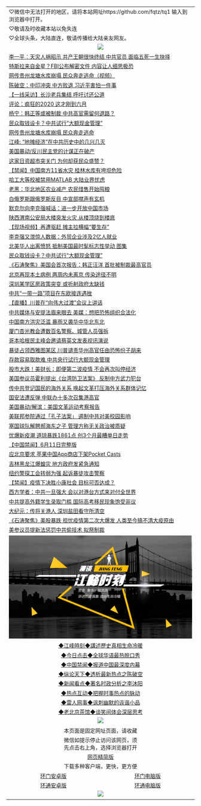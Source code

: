  <table>
 
<tr>
<td colspan="2" align=left>
♡微信中无法打开的地区，请将本站网址https://github.com/fqtz/tq1 输入到浏览器中打开。 
 </td>
</tr>
 <tr>
 <td colspan="2" align=left>
♡敬请及时收藏本站以免失连
 </td>
   <tr>
<td colspan="2" align=left>
♡全球头条，大陆直连，敬请传播给大陆亲友网友。
 </td>
</tr>


<tr>
    <td colspan="2" align=center><img src="https://cdn.jsdelivr.net/gh/gyoupiodf/im1/%E7%BD%91%E9%97%A8%E6%96%B0%E9%97%BB1.jpg"></td>
 </tr>
<tr><td colspan="2" align="left"><a href="https://qeb.xfthy.casa/?name=c1183628&key=xcyufvbtjvhwwrpc&from=gy2">李一平：天灾人祸昭示 共产王朝很快终结 中共官员 面临五死一生抉择</a></td></tr>
<tr><td colspan="2" align="left"><a href="https://qeb.xfthy.casa/?name=c1183655&key=xcyufvbtjvhwwrpc&from=gy2">特斯拉来自金星？FBI公布解密文件 内容让人细思极恐</a></td></tr>
<tr><td colspan="2" align="left"><a href="https://qeb.xfthy.casa/?name=c1183607&key=xcyufvbtjvhwwrpc&from=gy2">网传贵州龙塘水库崩塌 民众奔走逃命（视频）</a></td></tr>
<tr><td colspan="2" align="left"><a href="https://qeb.xfthy.casa/?name=c1183618&key=xcyufvbtjvhwwrpc&from=gy2">陈破空：中印冲突 中方败退 习近平害怕一件事</a></td></tr>
<tr><td colspan="2" align="left"><a href="https://qeb.xfthy.casa/?name=c1183615&key=xcyufvbtjvhwwrpc&from=gy2">【一线采访】长沙老兵集结 呼吁讨还公道</a></td></tr>
<tr><td colspan="2" align="left"><a href="https://qeb.xfthy.casa/?name=c1183623&key=xcyufvbtjvhwwrpc&from=gy2">评论：疯狂的2020 这才刚到六月</a></td></tr>
<tr><td colspan="2" align="left"><a href="https://qeb.xfthy.casa/?name=c1183606&key=xcyufvbtjvhwwrpc&from=gy2">杨宁：韩正等或被制裁 中共高官需留何退路？</a></td></tr>
<tr><td colspan="2" align="left"><a href="https://qeb.xfthy.casa/?name=c1183652&key=xcyufvbtjvhwwrpc&from=gy2">民众取钱设卡？中共试行“大额现金管理”</a></td></tr>
<tr><td colspan="2" align="left"><a href="https://qeb.xfthy.casa/?name=c1183669&key=xcyufvbtjvhwwrpc&from=gy2">网传贵州龙塘水库崩塌 民众奔走逃命</a></td></tr>
<tr><td colspan="2" align="left"><a href="https://qeb.xfthy.casa/?name=c1183647&key=xcyufvbtjvhwwrpc&from=gy2">江峰: “地摊经济”在中共历史中的几兴几灭</a></td></tr>
<tr><td colspan="2" align="left"><a href="https://qeb.xfthy.casa/?name=c1183656&key=xcyufvbtjvhwwrpc&from=gy2">美国暴动/反川民主党的计谋正在破产</a></td></tr>
<tr><td colspan="2" align="left"><a href="https://qeb.xfthy.casa/?name=c1183621&key=xcyufvbtjvhwwrpc&from=gy2">这家日资超市突关门 为何却获民众盛赞？</a></td></tr>
<tr><td colspan="2" align="left"><a href="https://qeb.xfthy.casa/?name=c1183646&key=xcyufvbtjvhwwrpc&from=gy2">【禁闻】中国南方11省水灾 桂林水库有垮坝危险</a></td></tr>
<tr><td colspan="2" align="left"><a href="https://qeb.xfthy.casa/?name=c1183650&key=xcyufvbtjvhwwrpc&from=gy2">哈工大等校被禁用MATLAB 大陆业界忧虑</a></td></tr>
<tr><td colspan="2" align="left"><a href="https://qeb.xfthy.casa/?name=c1183629&key=xcyufvbtjvhwwrpc&from=gy2">老黑：华北地区农业减产 农民惜售开始囤粮</a></td></tr>
<tr><td colspan="2" align="left"><a href="https://qeb.xfthy.casa/?name=c1183613&key=xcyufvbtjvhwwrpc&from=gy2">白俄罗斯跟俄罗斯反目 中宣部噤声有玄机</a></td></tr>
<tr><td colspan="2" align="left"><a href="https://qeb.xfthy.casa/?name=c1183664&key=xcyufvbtjvhwwrpc&from=gy2">默克尔向李克强喊话：进一步开放中国市场</a></td></tr>
<tr><td colspan="2" align="left"><a href="https://qeb.xfthy.casa/?name=c1183661&key=xcyufvbtjvhwwrpc&from=gy2">陕西渭南公安局大楼突发火灾 从楼顶烧到楼底</a></td></tr>
<tr><td colspan="2" align="left"><a href="https://qeb.xfthy.casa/?name=c1183603&key=xcyufvbtjvhwwrpc&from=gy2">【现场视频】再遭驱赶 摊主拉横幅“要生存”</a></td></tr>
<tr><td colspan="2" align="left"><a href="https://qeb.xfthy.casa/?name=c1183677&key=xcyufvbtjvhwwrpc&from=gy2">李克强又泄惊人数据：外贸企业涉及2亿人就业</a></td></tr>
<tr><td colspan="2" align="left"><a href="https://qeb.xfthy.casa/?name=c1183668&key=xcyufvbtjvhwwrpc&from=gy2">北美华人出离愤怒 抵制美国最时髦标志性举动 图集</a></td></tr>
<tr><td colspan="2" align="left"><a href="https://qeb.xfthy.casa/?name=c1183624&key=xcyufvbtjvhwwrpc&from=gy2">民众取钱设卡？中共试行“大额现金管理”</a></td></tr>
<tr><td colspan="2" align="left"><a href="https://qeb.xfthy.casa/?name=c1183679&key=xcyufvbtjvhwwrpc&from=gy2">《石涛聚焦》美国会首次报告：韩正汪洋 首批被制裁最高官员</a></td></tr>
<tr><td colspan="2" align="left"><a href="https://qeb.xfthy.casa/?name=c1183665&key=xcyufvbtjvhwwrpc&from=gy2">北京再现本土病例 两周内未离京 传染途径不明</a></td></tr>
<tr><td colspan="2" align="left"><a href="https://qeb.xfthy.casa/?name=c1183644&key=xcyufvbtjvhwwrpc&from=gy2">深圳某学区房政策突变 或折射政府太缺钱</a></td></tr>
<tr><td colspan="2" align="left"><a href="https://qeb.xfthy.casa/?name=c1183645&key=xcyufvbtjvhwwrpc&from=gy2">中共“一带一路”项目在东欧接连遇挫</a></td></tr>
<tr><td colspan="2" align="left"><a href="https://qeb.xfthy.casa/?name=c1183641&key=xcyufvbtjvhwwrpc&from=gy2">【直播】川普在“向伟大过渡”会议上讲话</a></td></tr>
<tr><td colspan="2" align="left"><a href="https://qeb.xfthy.casa/?name=c1183620&key=xcyufvbtjvhwwrpc&from=gy2">中共媒体与安提法眉来眼去 美媒：想把恐怖组织合法化</a></td></tr>
<tr><td colspan="2" align="left"><a href="https://qeb.xfthy.casa/?name=c1183670&key=xcyufvbtjvhwwrpc&from=gy2">中国南方洪灾泛滥 暴雨又袭华中华北东北</a></td></tr>
<tr><td colspan="2" align="left"><a href="https://qeb.xfthy.casa/?name=c1183636&key=xcyufvbtjvhwwrpc&from=gy2">厦门杏光教会遭数百名警察、城管人员强拆</a></td></tr>
<tr><td colspan="2" align="left"><a href="https://qeb.xfthy.casa/?name=c1183622&key=xcyufvbtjvhwwrpc&from=gy2">哥本哈根民主峰会邀请蔡英文发表视讯演说</a></td></tr>
<tr><td colspan="2" align="left"><a href="https://qeb.xfthy.casa/?name=c1183637&key=xcyufvbtjvhwwrpc&from=gy2">暴徒占领西雅图某区 川普谴责华州高官任由恐怖份子胡来</a></td></tr>
<tr><td colspan="2" align="left"><a href="https://qeb.xfthy.casa/?name=c1183592&key=xcyufvbtjvhwwrpc&from=gy2">存款容易取款难 中共央行试行大额现金管理</a></td></tr>
<tr><td colspan="2" align="left"><a href="https://qeb.xfthy.casa/?name=c1183614&key=xcyufvbtjvhwwrpc&from=gy2">股市大跌！美财长：即便第二波疫情 不会再次叫停经济</a></td></tr>
<tr><td colspan="2" align="left"><a href="https://qeb.xfthy.casa/?name=c1183634&key=xcyufvbtjvhwwrpc&from=gy2">美国参议员霍利提出《台湾防卫法案》   反制中方武力犯台</a></td></tr>
<tr><td colspan="2" align="left"><a href="https://qeb.xfthy.casa/?name=c1183611&key=xcyufvbtjvhwwrpc&from=gy2">传中共登记国民的海外关系 唤起文革打压海外关系群体记忆</a></td></tr>
<tr><td colspan="2" align="left"><a href="https://qeb.xfthy.casa/?name=c1183604&key=xcyufvbtjvhwwrpc&from=gy2">国安法遭反弹 中联办十多次召集港高官</a></td></tr>
<tr><td colspan="2" align="left"><a href="https://qeb.xfthy.casa/?name=c1183672&key=xcyufvbtjvhwwrpc&from=gy2">美国暴动/解滨：美国文革运动考察报告</a></td></tr>
<tr><td colspan="2" align="left"><a href="https://qeb.xfthy.casa/?name=c1183627&key=xcyufvbtjvhwwrpc&from=gy2">美联邦参院通过「孔子法案」 遏制中共对美校园影响</a></td></tr>
<tr><td colspan="2" align="left"><a href="https://qeb.xfthy.casa/?name=c1183676&key=xcyufvbtjvhwwrpc&from=gy2">塞国球队解聘郝海东之子 管理方称无关政治被质疑</a></td></tr>
<tr><td colspan="2" align="left"><a href="https://qeb.xfthy.casa/?name=c1183649&key=xcyufvbtjvhwwrpc&from=gy2">忧爆新疫潮 道琼暴跌1861点 创3个月最糟单日走势</a></td></tr>
<tr><td colspan="2" align="left"><a href="https://qeb.xfthy.casa/?name=c1183675&key=xcyufvbtjvhwwrpc&from=gy2">【中国禁闻】6月11日完整版</a></td></tr>
<tr><td colspan="2" align="left"><a href="https://qeb.xfthy.casa/?name=c1183599&key=xcyufvbtjvhwwrpc&from=gy2">应北京要求 苹果中国App商店下架Pocket Casts</a></td></tr>
<tr><td colspan="2" align="left"><a href="https://qeb.xfthy.casa/?name=c1183602&key=xcyufvbtjvhwwrpc&from=gy2">吉林黑龙江爆蝗灾 地方政府发紧急通知</a></td></tr>
<tr><td colspan="2" align="left"><a href="https://qeb.xfthy.casa/?name=c1183671&key=xcyufvbtjvhwwrpc&from=gy2">纽约警探工会转弱为强 起诉暴徒攻击警察</a></td></tr>
<tr><td colspan="2" align="left"><a href="https://qeb.xfthy.casa/?name=c1183648&key=xcyufvbtjvhwwrpc&from=gy2">【禁闻】疫情下决胜小康社会 目标可否达成？</a></td></tr>
<tr><td colspan="2" align="left"><a href="https://qeb.xfthy.casa/?name=c1183653&key=xcyufvbtjvhwwrpc&from=gy2">西方学者：中共一旦强大 会以对港台方式来对付全世界</a></td></tr>
<tr><td colspan="2" align="left"><a href="https://qeb.xfthy.casa/?name=c1183630&key=xcyufvbtjvhwwrpc&from=gy2">中共提高外籍学生录取门槛 国际高考移民现象饱受非议</a></td></tr>
<tr><td colspan="2" align="left"><a href="https://qeb.xfthy.casa/?name=c1183651&key=xcyufvbtjvhwwrpc&from=gy2">大纪元：传将关港人 深圳盐田看守所清空</a></td></tr>
<tr><td colspan="2" align="left"><a href="https://qeb.xfthy.casa/?name=c1183680&key=xcyufvbtjvhwwrpc&from=gy2">《石涛聚焦》美股暴跌 担忧疫情第二次大爆发 人类至今搞不清大疫原由</a></td></tr>
<tr><td colspan="2" align="left"><a href="https://qeb.xfthy.casa/?name=c1183663&key=xcyufvbtjvhwwrpc&from=gy2">美参议员提新法惩罚中共偷技术 拟祭制裁</a></td></tr>

 <tr>
   <td colspan="2" align=center><img src="https://github.com/gyoupiodf/im1/blob/master/jf-1.jpg"></td>
  </tr>
   <tr>
   <td colspan="2" align=center> 
<a href="https://xdihm.casa/oo.aspx?name=c922850&key=sdxhftoyfkhpuaxy&from=gy2&tag=9877">◆江峰時刻◆講述歷史真相生命冷暖</a><br/>
    </td>
  </tr>
   <tr>
   <td colspan="2" align=center> 
<a href="https://xdihm.casa/oo.aspx?name=c816850&key=sdxhftoyfkhpuaxy&from=gy2&tag=9877">◆今日点击◆全球华语最热脱口秀</a><br/>
    </td>
  </tr>
  <tr>
  <td colspan="2" align=center>
<a href="https://xdihm.casa/oo.aspx?name=c816860&key=sdxhftoyfkhpuaxy&from=gy2&tag=99733110">◆中国禁闻◆报道中国最深度内幕</a><br/>
   </tr>
  <tr>
     <td colspan="2" align=center>
<a href="https://xdihm.casa/oo.aspx?name=c816855&key=sdxhftoyfkhpuaxy&from=gy2&tag=997110">◆纵论天下◆透析最新热点之陈破空</a><br/>
   </tr>
   <tr>
      <td colspan="2" align=center>
<a href="https://xdihm.casa/oo.aspx?name=c838308&key=sdxhftoyfkhpuaxy&from=gy2&tag=9973110">◆新闻看点◆著名时政分析之李沐阳</a><br/>
   </tr>
   <tr>
     <td colspan="2" align=center>
<a href="https://xdihm.casa/oo.aspx?name=c816852&key=sdxhftoyfkhpuaxy&from=gy2&tag=9733110">◆热点互动◆把握时事热点的脉动</a><br/>
   </tr>
   <tr>
      <td colspan="2" align=center>
<a href="https://xdihm.casa/oo.aspx?name=c816694&key=sdxhftoyfkhpuaxy&from=gy2&tag=93310">◆雷人网事◆讽刺幽默的诙谐小品</a><br/>
   </tr>
   <tr>
    <td colspan="2" align=center>
<a href="https://xdihm.casa/oo.aspx?name=c816650&key=sdxhftoyfkhpuaxy&from=gy2&tag=9973110">◆老北京茶馆◆谈笑间体会深层思考</a><br/>
   </tr>

  <tr>
    <td colspan="2" align="center"><img src="https://cdn.jsdelivr.net/gh/opipe/up/oGate65.jpg"/></td>
  </tr>
  <tr>
    <td colspan="2" align="center">本页面是固定网址页面，请收藏</td>
  <tr>
  <tr>
    <td colspan="2" align="center">微信如提示停止访问该网页，须<br/>先点击右上角，选择浏览器打开</td>
  <tr>
  <tr>
    <td colspan="2" align="center"><a href="https://gitcdn.xyz/cdn/otiny/up/master/show004.htm">网页精简版</a></td>
  </tr>
  <tr>
    <td colspan="2" align="center">下载多种客户端，更快，更方便</td>
  <tr>
  <tr>
    <td align="center"><a href="https://cdn.jsdelivr.net/gh/opipe/up/oGatea.apk">环门安卓版</a></td>
    <td align="center"><a href="https://cdn.jsdelivr.net/gh/opipe/up/oGate.zip">环门电脑版</a></td>
  </tr>
  <tr>
    <td align="center"><a href="https://cdn.jsdelivr.net/gh/opipe/up/oPipe.apk">环通安卓版</a></td>
    <td align="center"><a href="https://raw.githubusercontent.com/opipe/up/master/oPipe.zip">环通电脑版</a></td>
  </tr>
  <tr>
    <td colspan="2" align="center"><img src="https://cdn.jsdelivr.net/gh/opipe/up/oGate640.jpg"/></td>
  </tr>
</table>
